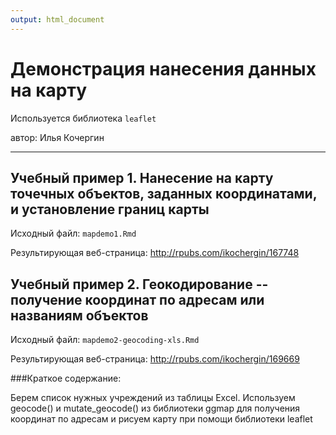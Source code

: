 ```yaml
---
output: html_document
---
```

# Демонстрация нанесения данных на карту

Используется библиотека `leaflet`

автор: Илья Кочергин

___

## Учебный пример 1. Нанесение на карту точечных объектов, заданных координатами, и установление границ карты 

Исходный файл:  `mapdemo1.Rmd`

Результирующая веб-страница:
<http://rpubs.com/ikochergin/167748>


## Учебный пример 2. Геокодирование -- получение координат по адресам или названиям объектов

Исходный файл:  `mapdemo2-geocoding-xls.Rmd`

Результирующая веб-страница:
<http://rpubs.com/ikochergin/169669>

###Краткое содержание:

Берем список нужных учреждений из таблицы Excel.
Используем geocode() и mutate_geocode() из библиотеки ggmap  для получения координат по адресам и рисуем карту при помощи библиотеки leaflet
